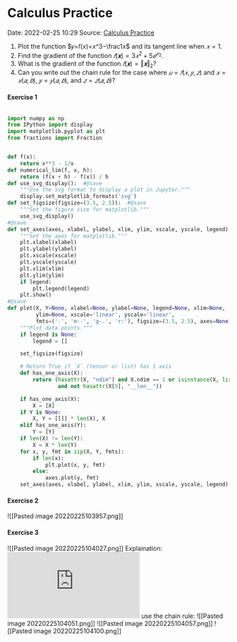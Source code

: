 
# Calculus Practice
Date: 2022-02-25 10:29
Source: [Calculus Practice](http://d2l.ai/chapter_preliminaries/calculus.html)

1.  Plot the function $𝑦=𝑓(𝑥)=𝑥^3−\frac1𝑥$ and its tangent line when $𝑥=1$.
2.  Find the gradient of the function $𝑓(𝐱)=3𝑥^2+5𝑒^{𝑥_2}$.
3.  What is the gradient of the function $𝑓(𝐱)=‖𝐱‖_2$?
4.  Can you write out the chain rule for the case where $𝑢=𝑓(𝑥,𝑦,𝑧)$ and $𝑥=𝑥(𝑎,𝑏)$, $𝑦=𝑦(𝑎,𝑏)$, and $𝑧=𝑧(𝑎,𝑏)$?
#### Exercise 1

```python

import numpy as np
from IPython import display
import matplotlib.pyplot as plt
from fractions import Fraction


def f(x):
    return x**3 - 1/x
def numerical_lim(f, x, h):
    return (f(x + h) - f(x)) / h
def use_svg_display():  #@save
    """Use the svg format to display a plot in Jupyter."""
    display.set_matplotlib_formats('svg')
def set_figsize(figsize=(3.5, 2.5)):  #@save
    """Set the figure size for matplotlib."""
    use_svg_display()
#@save
def set_axes(axes, xlabel, ylabel, xlim, ylim, xscale, yscale, legend):
    """Set the axes for matplotlib."""
    plt.xlabel(xlabel)
    plt.ylabel(ylabel)
    plt.xscale(xscale)
    plt.yscale(yscale)
    plt.xlim(xlim)
    plt.ylim(ylim)
    if legend:
        plt.legend(legend)
    plt.show()
#@save
def plot(X, Y=None, xlabel=None, ylabel=None, legend=None, xlim=None,
         ylim=None, xscale='linear', yscale='linear',
         fmts=('-', 'm--', 'g-.', 'r:'), figsize=(3.5, 2.5), axes=None):
    """Plot data points."""
    if legend is None:
        legend = []

    set_figsize(figsize)

    # Return True if `X` (tensor or list) has 1 axis
    def has_one_axis(X):
        return (hasattr(X, "ndim") and X.ndim == 1 or isinstance(X, list)
                and not hasattr(X[0], "__len__"))

    if has_one_axis(X):
        X = [X]
    if Y is None:
        X, Y = [[]] * len(X), X
    elif has_one_axis(Y):
        Y = [Y]
    if len(X) != len(Y):
        X = X * len(Y)
    for x, y, fmt in zip(X, Y, fmts):
        if len(x):
            plt.plot(x, y, fmt)
        else:
            axes.plot(y, fmt)
    set_axes(axes, xlabel, ylabel, xlim, ylim, xscale, yscale, legend)
```
#### Exercise 2
![[Pasted image 20220225103957.png]]
#### Exercise 3
![[Pasted image 20220225104027.png]]
Explaination: ![](https://latex.codecogs.com/svg.latex?%7B%7C%7C%5Cmathbf%7Bx%7D%7C%7C_2=%5Csqrt%7B%5Cmathbf%7BX%7D%5E%7B%5Ctop%7D%7B%5Cmathbf%7BX%7D%7D%7D)
use the chain rule:
![[Pasted image 20220225104051.png]]
![[Pasted image 20220225104057.png]]
![[Pasted image 20220225104100.png]]
